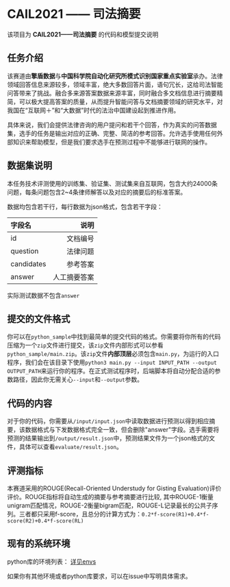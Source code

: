 # CAIL2021 —— 司法摘要

该项目为 **CAIL2021——司法摘要** 的代码和模型提交说明

## 任务介绍
该赛道由**擎盾数据**与**中国科学院自动化研究所模式识别国家重点实验室**承办。法律领域回答信息来源较多，领域丰富，绝大多数回答片面，语句冗长，这给司法智能问答带来了挑战。融合多来源答案数据来源丰富，同时融合多文档信息进行摘要精简，可以极大提高答案的质量，从而提升智能问答与文档摘要领域的研究水平，对我国在“互联网＋”和“大数据”时代的法治中国建设起到推进作用。

具体来说，我们会提供法律咨询的用户提问和若干个回答，作为真实的问答数据集，选手的任务是输出对应的正确、完整、简洁的参考回答。允许选手使用任何外部知识来帮助模型，但是我们要求选手在预测过程中不能够进行联网的操作。

## 数据集说明

本任务技术评测使用的训练集、验证集、测试集来自互联网，包含大约24000条问题，每条问题包含2~4条律师解答以及对应的摘要后的标准答案。

数据均包含若干行，每行数据为json格式，包含若干字段：

| 字段名     |     说明 |
| :---------- | --------:|
| id          |   文档编号 |
| question    |   法律问题 |
| candidates  |  参考答案  |
| answer      |   人工摘要答案 |

实际测试数据不包含``answer``

## 提交的文件格式

你可以在`python_sample`中找到最简单的提交代码的格式。你需要将你所有的代码压缩为一个`zip`文件进行提交，该`zip`文件内部形式可以参看`python_sample/main.zip`。该`zip`文件**内部顶层**必须包含`main.py`，为运行的入口程序，我们会在该目录下使用`python3 main.py --input INPUT_PATH --output OUTPUT_PATH`来运行你的程序。在正式测试程序时，后端脚本将自动分配合适的参数路径，因此你无需关心`--input`和`--output`参数。

## 代码的内容

对于你的代码，你需要从``/input/input.json``中读取数据进行预测以得到相应摘要，该数据格式与下发数据格式完全一致，但会删除"answer"字段。选手需要将预测的结果输出到`/output/result.json`中，预测结果文件为一个json格式的文件，具体可以查看``evaluate/result.json``。

## 评测指标

本赛道采用的ROUGE(Recall-Oriented Understudy for Gisting Evaluation)评价评价。ROUGE指标将自动生成的摘要与参考摘要进行比较, 其中ROUGE-1衡量unigram匹配情况，ROUGE-2衡量bigram匹配，ROUGE-L记录最长的公共子序列。三者都只采用f-score，且总分的计算方式为：```0.2*f-score(R1)+0.4*f-score(R2)+0.4*f-score(RL)```


## 现有的系统环境


python库的环境列表： 
[详见envs](./envs)

如果你有其他环境或者python库要求，可以在issue中写明具体需求。